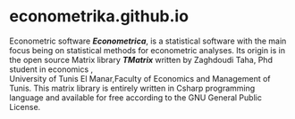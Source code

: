 # econometrika.github.io
Econometric software
***Econometrica***, is a statistical software with the main focus being on statistical methods for econometric analyses. 
Its origin is in the open source Matrix library ***TMatrix*** written by Zaghdoudi Taha, Phd student in economics ,  
University of Tunis El Manar,Faculty of Economics and Management of Tunis. 
This matrix library is  entirely written in Csharp  programming language and available for free according 
to the GNU General Public License.
